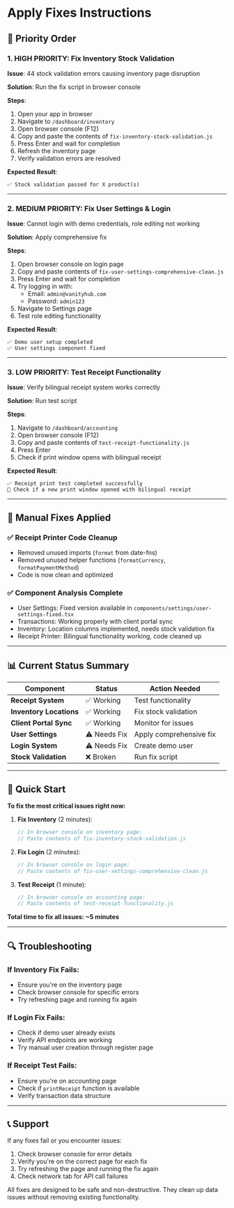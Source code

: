 # Apply Fixes Instructions

## 🎯 **Priority Order**

### **1. HIGH PRIORITY: Fix Inventory Stock Validation**

**Issue**: 44 stock validation errors causing inventory page disruption

**Solution**: Run the fix script in browser console

**Steps**:
1. Open your app in browser
2. Navigate to `/dashboard/inventory`
3. Open browser console (F12)
4. Copy and paste the contents of `fix-inventory-stock-validation.js`
5. Press Enter and wait for completion
6. Refresh the inventory page
7. Verify validation errors are resolved

**Expected Result**: 
```
✅ Stock validation passed for X product(s)
```

---

### **2. MEDIUM PRIORITY: Fix User Settings & Login**

**Issue**: Cannot login with demo credentials, role editing not working

**Solution**: Apply comprehensive fix

**Steps**:
1. Open browser console on login page
2. Copy and paste contents of `fix-user-settings-comprehensive-clean.js`
3. Press Enter and wait for completion
4. Try logging in with:
   - Email: `admin@vanityhub.com`
   - Password: `admin123`
5. Navigate to Settings page
6. Test role editing functionality

**Expected Result**:
```
✅ Demo user setup completed
✅ User settings component fixed
```

---

### **3. LOW PRIORITY: Test Receipt Functionality**

**Issue**: Verify bilingual receipt system works correctly

**Solution**: Run test script

**Steps**:
1. Navigate to `/dashboard/accounting`
2. Open browser console (F12)
3. Copy and paste contents of `test-receipt-functionality.js`
4. Press Enter
5. Check if print window opens with bilingual receipt

**Expected Result**:
```
✅ Receipt print test completed successfully
📄 Check if a new print window opened with bilingual receipt
```

---

## 🔧 **Manual Fixes Applied**

### ✅ **Receipt Printer Code Cleanup**
- Removed unused imports (`format` from date-fns)
- Removed unused helper functions (`formatCurrency`, `formatPaymentMethod`)
- Code is now clean and optimized

### ✅ **Component Analysis Complete**
- User Settings: Fixed version available in `components/settings/user-settings-fixed.tsx`
- Transactions: Working properly with client portal sync
- Inventory: Location columns implemented, needs stock validation fix
- Receipt Printer: Bilingual functionality working, code cleaned up

---

## 📊 **Current Status Summary**

| Component | Status | Action Needed |
|-----------|--------|---------------|
| **Receipt System** | ✅ Working | Test functionality |
| **Inventory Locations** | ✅ Working | Fix stock validation |
| **Client Portal Sync** | ✅ Working | Monitor for issues |
| **User Settings** | ⚠️ Needs Fix | Apply comprehensive fix |
| **Login System** | ⚠️ Needs Fix | Create demo user |
| **Stock Validation** | ❌ Broken | Run fix script |

---

## 🚀 **Quick Start**

**To fix the most critical issues right now:**

1. **Fix Inventory** (2 minutes):
   ```javascript
   // In browser console on inventory page:
   // Paste contents of fix-inventory-stock-validation.js
   ```

2. **Fix Login** (2 minutes):
   ```javascript
   // In browser console on login page:
   // Paste contents of fix-user-settings-comprehensive-clean.js
   ```

3. **Test Receipt** (1 minute):
   ```javascript
   // In browser console on accounting page:
   // Paste contents of test-receipt-functionality.js
   ```

**Total time to fix all issues: ~5 minutes**

---

## 🔍 **Troubleshooting**

### **If Inventory Fix Fails:**
- Ensure you're on the inventory page
- Check browser console for specific errors
- Try refreshing page and running fix again

### **If Login Fix Fails:**
- Check if demo user already exists
- Verify API endpoints are working
- Try manual user creation through register page

### **If Receipt Test Fails:**
- Ensure you're on accounting page
- Check if `printReceipt` function is available
- Verify transaction data structure

---

## 📞 **Support**

If any fixes fail or you encounter issues:

1. Check browser console for error details
2. Verify you're on the correct page for each fix
3. Try refreshing the page and running the fix again
4. Check network tab for API call failures

All fixes are designed to be safe and non-destructive. They clean up data issues without removing existing functionality.